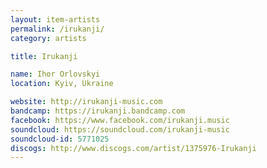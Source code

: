 ```yaml
---
layout: item-artists
permalink: /irukanji/
category: artists

title: Irukanji

name: Ihor Orlovskyi
location: Kyiv, Ukraine

website: http://irukanji-music.com
bandcamp: https://irukanji.bandcamp.com
facebook: https://www.facebook.com/irukanji.music
soundcloud: https://soundcloud.com/irukanji-music
soundcloud-id: 5771025
discogs: http://www.discogs.com/artist/1375976-Irukanji
---
```

